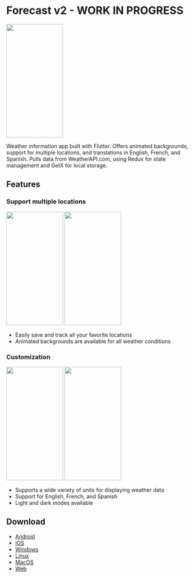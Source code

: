 # Forecast v2 - WORK IN PROGRESS

<img width="150" height="300" src="https://i.robjvan.ca/forecast/dashboard.png">

Weather information app built with Flutter. Offers animated backgrounds, support for multiple locations, and translations in English, French, and Spanish. Pulls data from WeatherAPI.com, using Redux for state management and GetX for local storage.

## Features
### Support multiple locations

<img width="150" height="300" src="https://i.robjvan.ca/forecast/locations.png">
<img width="150" height="300" src="https://i.robjvan.ca/forecast/plain_backgrounds.png">

- Easily save and track all your favorite locations
- Animated backgrounds are available for all weather conditions

### Customization

<img width="150" height="300" src="https://i.robjvan.ca/forecast/settings_darkmode.png">
<img width="150" height="300" src="https://i.robjvan.ca/forecast/settings.png">

- Supports a wide variety of units for displaying weather data
- Support for English, French, and Spanish
- Light and dark modes available

## Download

- [Android](https:/#)
- [iOS](https:/#)
- [Windows](https:/#)
- [Linux](https:/#)
- [MacOS](https:/#)
- [Web](https:/#)
